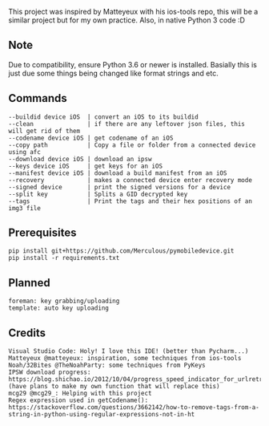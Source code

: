 This project was inspired by Matteyeux with his ios-tools repo, this will be a similar project but for my own practice. Also, in native Python 3 code :D

## Note

Due to compatibility, ensure Python 3.6 or newer is installed. Basially this is just due some things being changed like format strings and etc.

## Commands

    --buildid device iOS  | convert an iOS to its buildid
    --clean               | if there are any leftover json files, this will get rid of them
    --codename device iOS | get codename of an iOS
    --copy path           | Copy a file or folder from a connected device using afc
    --download device iOS | download an ipsw
    --keys device iOS     | get keys for an iOS
    --manifest device iOS | download a build manifest from an iOS
    --recovery            | makes a connected device enter recovery mode
    --signed device       | print the signed versions for a device
    --split key           | Splits a GID decrypted key
    --tags                | Print the tags and their hex positions of an img3 file

## Prerequisites

    pip install git+https://github.com/Merculous/pymobiledevice.git
    pip install -r requirements.txt

## Planned

    foreman: key grabbing/uploading
    template: auto key uploading

## Credits

    Visual Studio Code: Holy! I love this IDE! (better than Pycharm...)
    Matteyeux @matteyeux: inspiration, some techniques from ios-tools
    Noah/32Bites @TheNoahParty: some techniques from PyKeys
    IPSW download progress: https://blog.shichao.io/2012/10/04/progress_speed_indicator_for_urlretrieve_in_python.html (have plans to make my own function that will replace this)
    mcg29 @mcg29_: Helping with this project
    Regex expression used in getCodename(): https://stackoverflow.com/questions/3662142/how-to-remove-tags-from-a-string-in-python-using-regular-expressions-not-in-ht
